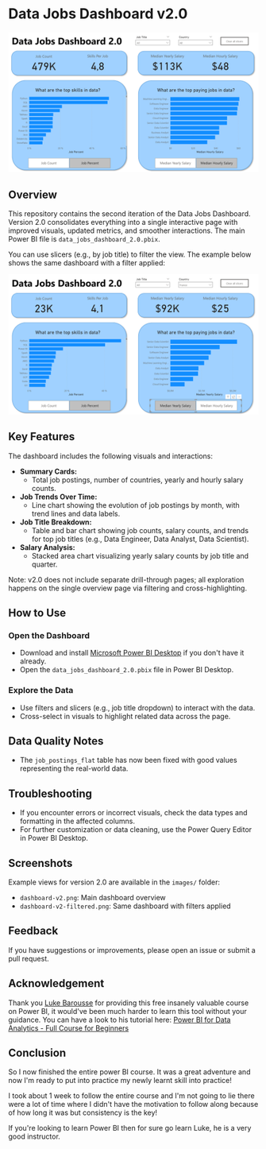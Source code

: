 # Data Jobs Dashboard v2.0

![Dashboard v2.0](/images/dashboard-v2.png)

## Overview

This repository contains the second iteration of the Data Jobs Dashboard. Version 2.0 consolidates everything into a single interactive page with improved visuals, updated metrics, and smoother interactions. The main Power BI file is `data_jobs_dashboard_2.0.pbix`.

You can use slicers (e.g., by job title) to filter the view. The example below shows the same dashboard with a filter applied:

![Dashboard v2.0 – Filtered](/images/dashboard-v2-filtered.png)

## Key Features

The dashboard includes the following visuals and interactions:

- **Summary Cards:**
  - Total job postings, number of countries, yearly and hourly salary counts.
- **Job Trends Over Time:**
  - Line chart showing the evolution of job postings by month, with trend lines and data labels.
- **Job Title Breakdown:**
  - Table and bar chart showing job counts, salary counts, and trends for top job titles (e.g., Data Engineer, Data Analyst, Data Scientist).
- **Salary Analysis:**
  - Stacked area chart visualizing yearly salary counts by job title and quarter.
  
Note: v2.0 does not include separate drill-through pages; all exploration happens on the single overview page via filtering and cross-highlighting.

## How to Use

### Open the Dashboard

- Download and install [Microsoft Power BI Desktop](https://powerbi.microsoft.com/desktop/) if you don't have it already.
- Open the `data_jobs_dashboard_2.0.pbix` file in Power BI Desktop.

### Explore the Data

- Use filters and slicers (e.g., job title dropdown) to interact with the data.
- Cross-select in visuals to highlight related data across the page.

## Data Quality Notes

- The `job_postings_flat` table has now been fixed with good values representing the real-world data.

## Troubleshooting

- If you encounter errors or incorrect visuals, check the data types and formatting in the affected columns.
- For further customization or data cleaning, use the Power Query Editor in Power BI Desktop.

## Screenshots

Example views for version 2.0 are available in the `images/` folder:

- `dashboard-v2.png`: Main dashboard overview
- `dashboard-v2-filtered.png`: Same dashboard with filters applied

## Feedback

If you have suggestions or improvements, please open an issue or submit a pull request.

## Acknowledgement

Thank you [Luke Barousse](https://www.youtube.com/@LukeBarousse) for providing this free insanely valuable course on Power BI, it would've been much harder to learn this tool without your guidance.
You can have a look to his tutorial here: [Power BI for Data Analytics - Full Course for Beginners](https://www.youtube.com/watch?v=FwjaHCVNBWA&t=12130s)

## Conclusion

So I now finished the entire power BI course. It was a great adventure and now I'm ready to put into practice my newly learnt skill into practice!

I took about 1 week to follow the entire course and I'm not going to lie there were a lot of time where I didn't have the motivation to follow along because of how long it was but consistency is the key!

If you're looking to learn Power BI then for sure go learn Luke, he is a very good instructor.
